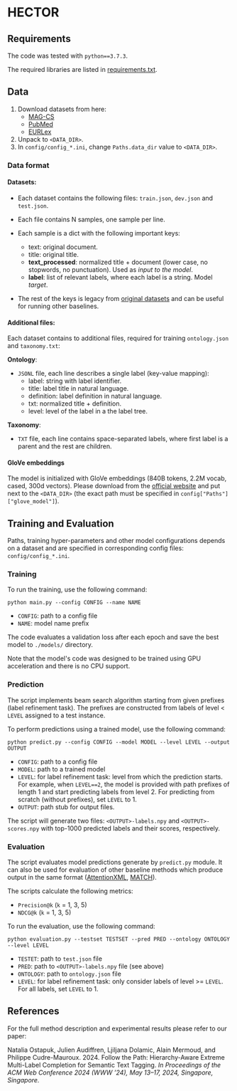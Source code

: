 # HECTOR

## Requirements
The code was tested with `python==3.7.3`.

The required libraries are listed in [requirements.txt](requirements.txt).

## Data

1. Download datasets from here:
    - [MAG-CS](https://drive.google.com/file/d/1P_MWGSy0JVq-nPpNQNtD6VbnF3gQfd3C/view?usp=sharing)
    - [PubMed](https://drive.google.com/file/d/1I-PnPhTF81G5lXi_GhEXe2gJJ-zawKqT/view?usp=sharing)
    - [EURLex](https://drive.google.com/file/d/1uBH-o_kZbKJxXhtFdWnzutuGHUGgcK9U/view?usp=sharing)
2. Unpack to `<DATA_DIR>`.
3. In `config/config_*.ini`, change `Paths.data_dir` value to `<DATA_DIR>`.

### Data format
#### Datasets:
- Each dataset contains the following files: `train.json`, `dev.json` and `test.json`.
- Each file contains N samples, one sample per line.
- Each sample is a dict with the following important keys:
  - text: original document.
  - title: original title.
  - **text_processed**: normalized title + document (lower case, no stopwords, no punctuation). 
  Used as *input to the model*.
  - **label**: list of relevant labels, where each label is a string. Model *target*.


- The rest of the keys is legacy from [original datasets](https://github.com/yuzhimanhua/MATCH) and can be useful for running other baselines.

#### Additional files:
Each dataset contains to additional files, required for training `ontology.json` and `taxonomy.txt`: 

**Ontology**: 

- `JSONL` file, each line describes a single label (key-value mapping):
  - label: string with label identifier.
  - title: label title in natural language.
  - definition: label definition in natural language.
  - txt: normalized title + definition.
  - level: level of the label in a the label tree.

**Taxonomy**:

- `TXT` file, each line contains space-separated labels, where first label is a parent and the rest are children. 


#### GloVe embeddings
The model is initialized with GloVe embeddings (840B tokens, 2.2M vocab, cased, 300d vectors). 
Please download from the [official website](https://nlp.stanford.edu/projects/glove/) and put next to the `<DATA_DIR>` (the exact path must be specified in `config["Paths"]["glove_model"]`).


## Training and Evaluation

Paths, training hyper-parameters and other model configurations depends on a dataset and are specified in corresponding config files: `config/config_*.ini`.

### Training

To run the training, use the following command:

```
python main.py --config CONFIG --name NAME
```

- `CONFIG`: path to a config file
- `NAME`: model name prefix

The code evaluates a validation loss after each epoch and save the best model to `./models/` directory.


Note that the model's code was designed to be trained using GPU acceleration and there is no CPU support.


### Prediction

The script implements beam search algorithm starting from given prefixes (label refinement task). 
The prefixes are constructed from labels of level < `LEVEL` assigned to a test instance.

To perform predictions using a trained model, use the following command:

```
python predict.py --config CONFIG --model MODEL --level LEVEL --output OUTPUT
```

- `CONFIG`: path to a config file
- `MODEL`: path to a trained model
- `LEVEL`: for label refinement task: level from which the prediction starts.
For example, when `LEVEL==2`, the model is provided with path prefixes of length 1 and start predicting labels from level 2.
For predicting from scratch (without prefixes), set `LEVEL` to 1.
- `OUTPUT`: path stub for output files. 

The script will generate two files: `<OUTPUT>-labels.npy` and `<OUTPUT>-scores.npy` with top-1000 predicted labels and their scores, respectively.

### Evaluation

The script evaluates model predictions generate by `predict.py` module. It can also be used for evaluation of other baseline methods which produce output in the same format 
([AttentionXML](https://github.com/yourh/AttentionXML), [MATCH](https://github.com/yuzhimanhua/MATCH)).

The scripts calculate the following metrics:
- `Precision@k` (`k` = 1, 3, 5)
- `NDCG@k` (`k` = 1, 3, 5)


To run the evaluation, use the following command:

```
python evaluation.py --testset TESTSET --pred PRED --ontology ONTOLOGY --level LEVEL
```

- `TESTET`: path to `test.json` file
- `PRED`: path to `<OUTPUT>-labels.npy` file (see above)
- `ONTOLOGY`: path to `ontology.json` file
- `LEVEL`: for label refinement task: only consider labels of level >= `LEVEL`. 
For all labels, set `LEVEL` to 1.

## References
For the full method description and experimental results please refer to our paper:

Natalia Ostapuk, Julien Audiffren, Ljiljana Dolamic, Alain Mermoud, and Philippe Cudre-Mauroux. 2024.
Follow the Path: Hierarchy-Aware Extreme Multi-Label Completion for Semantic Text Tagging.
*In Proceedings of the ACM Web Conference 2024 (WWW ’24), May 13–17, 2024, Singapore, Singapore.* 